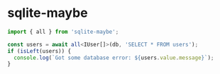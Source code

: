 # sqlite-maybe

```typescript
import { all } from 'sqlite-maybe';

const users = await all<IUser[]>(db, 'SELECT * FROM users');
if (isLeft(users)) {
  console.log(`Got some database error: ${users.value.message}`);
}


```
